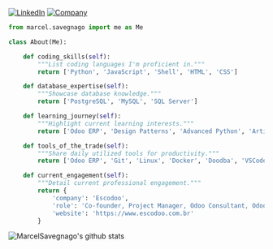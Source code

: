 [![LinkedIn](https://img.shields.io/badge/LinkedIn-MarcelSavegnago-blue)](https://www.linkedin.com/in/marcelsavegnago/)
[![Company](https://img.shields.io/badge/Company-Escodoo-blueviolet)](https://www.escodoo.com.br)

```python
from marcel.savegnago import me as Me

class About(Me):

    def coding_skills(self):
        """List coding languages I'm proficient in."""
        return ['Python', 'JavaScript', 'Shell', 'HTML', 'CSS']

    def database_expertise(self):
        """Showcase database knowledge."""
        return ['PostgreSQL', 'MySQL', 'SQL Server']

    def learning_journey(self):
        """Highlight current learning interests."""
        return ['Odoo ERP', 'Design Patterns', 'Advanced Python', 'Artificial Intelligence']

    def tools_of_the_trade(self):
        """Share daily utilized tools for productivity."""
        return ['Odoo ERP', 'Git', 'Linux', 'Docker', 'Doodba', 'VSCode']

    def current_engagement(self):
        """Detail current professional engagement."""
        return {
            'company': 'Escodoo',
            'role': 'Co-founder, Project Manager, Odoo Consultant, Odoo Developer',
            'website': 'https://www.escodoo.com.br'
        }

```
![MarcelSavegnago's github stats](https://github-readme-stats.vercel.app/api?username=marcelsavegnago&show_icons=true&hide_border=true&theme=buefy)
